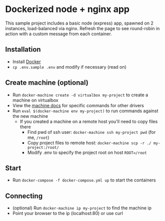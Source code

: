 # Dockerized node + nginx app

This sample project includes a basic node (express) app, spawned on 2 instances, load-balanced via nginx. Refresh the page to see round-robin in action with a custom message from each container.

## Installation

* Install [Docker](https://docs.docker.com/docker-for-mac/install/)
* `cp .env.sample .env` and modify if necessary (read on)

## Create machine (optional)

* Run `docker-machine create -d virtualbox my-project` to create a machine on virtualbox
* View the [machine docs](https://docs.docker.com/v17.12/machine/drivers/) for specific commands for other drivers
* Run `eval $(docker-machine env my-project)` to run commands against the new machine
  - If you created a machine on a remote host you'll need to copy files there
    * Find pwd of ssh user: `docker-machine ssh my-project pwd` (for me, `/root`)
    * Copy project files to remote host: `docker-machine scp -r ./ my-project:/root/`
    * Modify .env to specify the project root on host `ROOT=/root`

## Start

* Run `docker-compose -f docker-compose.yml up` to start the containers

## Connecting

* (optional) Run `docker-machine ip my-project` to find the machine ip
* Point your browser to the ip (localhost:80) or use curl
